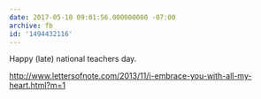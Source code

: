 ```yaml
---
date: 2017-05-10 09:01:56.000000000 -07:00
archive: fb
id: '1494432116'
---
```


Happy (late) national teachers day. 

http://www.lettersofnote.com/2013/11/i-embrace-you-with-all-my-heart.html?m=1
